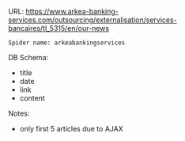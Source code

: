 URL: https://www.arkea-banking-services.com/outsourcing/externalisation/services-bancaires/tl_5315/en/our-news

    Spider name: arkeabankingservices

DB Schema:
- title
- date
- link
- content

Notes:
- only first 5 articles due to AJAX
